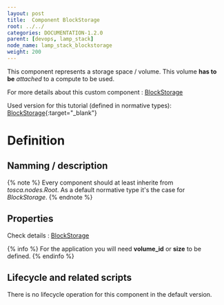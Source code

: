 ```yaml
---
layout: post
title:  Component BlockStorage
root: ../../
categories: DOCUMENTATION-1.2.0
parent: [devops, lamp_stack]
node_name: lamp_stack_blockstorage
weight: 200
---
```


This component represents a storage space / volume. This volume __has to be__ *attached* to a compute to be used.

For more details about this custom component : [BlockStorage](#/documentation/1.2.0/cloudify3_driver/install_config.html)

Used version for this tutorial (defined in normative types): [BlockStorage](https://github.com/alien4cloud/tosca-normative-types/blob/1.1.0.wd02/normative-types.yml){:target="_blank"}

# Definition

## Namming / description

<div data-gist="https://gist.github.com/cmourouvin/c6eb9df89eda149c41f5.js"></div>

{% note %}
Every component should at least inherite from *tosca.nodes.Root*. As a default normative type it's the case for *BlockStorage*.
{% endnote %}

## Properties

<div data-gist="https://gist.github.com/cmourouvin/561ca4ce50e1eb1f673b.js"></div>

Check details : [BlockStorage](#/documentation/1.2.0/cloudify3_driver/install_config.html)

{% info %}
For the application you will need **volume_id** or **size** to be defined.
{% endinfo %}

## Lifecycle and related scripts

There is no lifecycle operation for this component in the default version.
